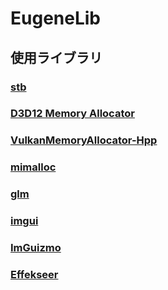 # EugeneLib

## 使用ライブラリ

### [stb](https://github.com/nothings/stb.git)

### [D3D12 Memory Allocator](https://github.com/GPUOpen-LibrariesAndSDKs/D3D12MemoryAllocator.git)

### [VulkanMemoryAllocator-Hpp](https://github.com/YaaZ/VulkanMemoryAllocator-Hpp.git)

### [mimalloc](https://github.com/microsoft/mimalloc.git)

### [glm](https://github.com/g-truc/glm.git)

### [imgui](https://github.com/ocornut/imgui.git)

### [ImGuizmo](https://github.com/CedricGuillemet/ImGuizmo.git)

### [Effekseer](https://github.com/effekseer/Effekseer.git)
